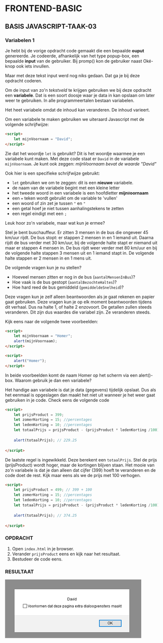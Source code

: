 # FRONTEND-BASIC

## BASIS JAVASCRIPT-TAAK-03

### Variabelen 1

Je hebt bij de vorige opdracht code gemaakt die een bepaalde __ouput__ genereerde. Je codeerde, afhankelijk van het type popup-box, een bepaalde __input__ van de gebruiker. Bij promp() kon de gebruiker naast Oké-knop ook iets invullen.

Maar met deze tekst input werd nog niks gedaan. Dat ga je bij deze opdracht coderen.

Om de input van zo'n _tekstveld_ te krijgen gebruiken we bij deze opdracht een __variabele__. Dat is een soort doosje waar je data in kan opslaan om later weer te gebruiken. In alle programmeertalen bestaan variabelen.

Het heet variabele omdat de inhoud kan veranderen. De inhoud varieert.

Om een variabele te maken gebruiken we uiteraard Javascript met de volgende schrijfwijze:

```html
<script>
    let mijnVoornaam = "David";
</script>
```

Zie dat het woordje `let` is gebruikt? Dit is het woordje waarmee je een variabele kunt maken.
Met deze code staat er `David` in de variabele `mijnVoornaam`. Je kunt ook zeggen: _mijnVoornaam bevat de waarde "David"_

Ook hier is een specifieke schrijfwijze gebruikt:

- `let` gebruiken we om te zeggen: dit is een __nieuwe__ variabele.
- de naam van de variabele begint met een kleine letter
- het tweede woord in een variabele is een hoofdletter __mijn`V`oornaam__
- een `=` teken wordt gebruikt om de variable te 'vullen'
- een woord of zin zet je tussen `"` en `"`
- een getal hoef je niet tussen aanhalingstekens te zetten
- een regel eindigt met een `;`

Leuk hoor zo'n variabele, maar wat kun je ermee?

Stel je bent buschauffeur. Er zitten 3 mensen in de bus die ongeveer 45 km/uur rijdt. De bus stopt: er stappen 2 mensen in en 1 iemand uit. Daarna rijdt de bus verder met 30 km/uur, bij de volgende halte stapt er niemand uit maar er stappen 4 mensen in. De bus rijdt weer verder met 80 km/uur en bij de volgende halte stappen 3 mensen uit en 1 iemand stapt in. De volgende halte stappen er 2 mensen in en 1 mens uit.

De volgende vragen kun je nu stellen?

- Hoeveel mensen zitten er nog in de bus (`aantalMensenInBus`)?
- Hoe vaak is de bus gestopt (`aantalBezochteHaltes`)?
- Hoe hard reed de bus gemiddeld (`gemiddeldeSnelheid`)?

Deze vragen kun je zelf alleen beantwoorden als je gaat rekenen en papier gaat gebruiken. Deze vragen kun je op elk moment beantwoorden tijdens dit verhaal. Dus na halte 1, of halte 2 enzovoort. De getallen zullen steeds veranderen. Dit zijn dus waardes die variabel zijn. Ze veranderen steeds.

Kijk eens naar de volgende twee voorbeelden:

```html
<script>
    let mijnVoornaam = "Homer";
    alert(mijnVoornaam);
</script>
```

```html
<script>
    alert("Homer");
</script>
```

In beide voorbeelden komt de naam Homer op het scherm via een alert()-box. Waarom gebruik je dan een variabele?

Het handige aan variabele is dat je data (gegevens) tijdelijk opslaat. Dus als het eenmaal is opgeslagen dan maakt het niet uit wanneer je het weer gaat gebruiken in je code. Check eens de volgende code

```html
<script>
    let prijsProduct = 399;
    let zomerKorting = 15; //percentages
    let ledenKorting = 10; //percentages
    let totaalPrijs = prijsProduct - (prijsProduct * ledenKorting /100) - (prijsProduct * zomerKorting/100);

    alert(totaalPrijs); // 229.25

</script>
```

De laatste regel is ingewikkeld. Deze berekent een `totaalPrijs`. Stel de prijs (prijsProduct) wordt hoger, maar de kortingen blijven staan. Het mooie van zo'n variabele is dat je dan alleen dat cijfer (399) hoeft te veranderen en de code doet de rest. Kijk maar eens als we de prijs met 100 verhogen.

```html
<script>
    let prijsProduct = 499; // 399 + 100
    let zomerKorting = 15; //percentages
    let ledenKorting = 10; //percentages
    let totaalPrijs = prijsProduct - (prijsProduct * ledenKorting /100) - (prijsProduct * zomerKorting/100);

    alert(totaalPrijs); // 374.25

</script>
```

### OPDRACHT

1. Open `index.html` in je browser.
2. Verander `prijsProduct` eens en kijk naar het resultaat.
3. Bestudeer de code eens.

### RESULTAAT

![Variabele](images/variabele.png)


<!--- ------------ DIT COMMENTAAR LATEN STAAN AUB ------------
------------------ ------------------------------ ------------
------------------ eagle ref:25141402
------------------ ------------------------------ ------------
------------------ DIT COMMENTAAR LATEN STAAN AUB -------- -->